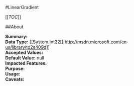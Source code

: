 #LinearGradient

[[_TOC_]]

##About

**Summary:**   
**Data Type:** [[System.Int32[]|http://msdn.microsoft.com/en-us/library/td2s409d]]  
**Accepted Values:**   
**Default Value:** null  
**Impacted Features:**   
**Purpose:**   
**Usage:**   
**Caveats:**   


